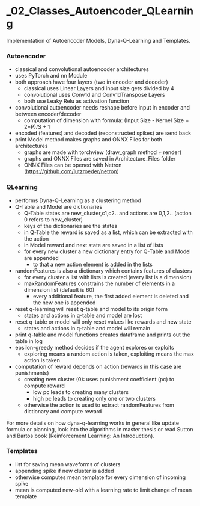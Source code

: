 # _02_Classes_Autoencoder_QLearning

Implementation of Autoencoder Models, Dyna-Q-Learning and Templates.

### Autoencoder
- classical and convolutional autoencoder architectures
- uses PyTorch and nn Module
- both approach have four layers (two in encoder and decoder)
  - classical uses Linear Layers and input size gets divided by 4 
  - convolutional uses Conv1d and Conv1dTranspose Layers 
  - both use Leaky Relu as activation function
- convolutional autoencoder needs reshape before input in encoder and between encoder/decoder
  - computation of dimension with formula: (Input Size - Kernel Size + 2*P)/S  +  1
- encoded (features) and decoded (reconstructed spikes) are send back 
- print Model method makes graphs and ONNX Files for both architectures
  - graphs are made with torchview (draw_graph method + render)
  - graphs and ONNX Files are saved in Architecture_Files folder
  - ONNX Files can be opened with Netron (https://github.com/lutzroeder/netron)

### QLearning
- performs Dyna-Q-Learning as a clustering method
- Q-Table and Model are dictionaries
  - Q-Table states are new_cluster,c1,c2.. and actions are 0,1,2.. (action 0 refers to new_cluster)
  - keys of the dictionaries are the states
  - in Q-Table the reward is saved as a list, which can be extracted with the action
  - in Model reward and next state are saved in a list of lists
  - for every new cluster a new dictionary entry for Q-Table and Model are appended
    - to that a new action element is added in the lists 
- randomFeatures is also a dictionary which contains features of clusters
  - for every cluster a list with lists is created (every list is a dimension)
  - maxRandomFeatures constrains the number of elements in a dimension list (default is 60)
    - every additional feature, the first added element is deleted and the new one is appended
- reset q-learning will reset q-table and model to its origin form
  - states and actions in q-table and model are lost
- reset q-table or model will only reset values like rewards and new state
  - states and actions in q-table and model will remain
- print q-table and model functions creates dataframe and prints out the table in log
- epsilon-greedy method decides if the agent explores or exploits
  - exploring means a random action is taken, exploiting means the max action is taken
- computation of reward depends on action (rewards in this case are punishments)
  - creating new cluster (0): uses punishment coefficient (pc) to compute reward
    - low pc leads to creating many clusters
    - high pc leads to creating only one or two clusters
  - otherwise the action is used to extract randomFeatures from dictionary and compute reward

For more details on how dyna-q-learning works in general like update formula or planning, look into the algorithms in master thesis or read Sutton and Bartos book (Reinforcement Learning: An Introduction).

### Templates
- list for saving mean waveforms of clusters
- appending spike if new cluster is added
- otherwise computes mean template for every dimension of incoming spike
- mean is computed new-old with a learning rate to limit change of mean template

